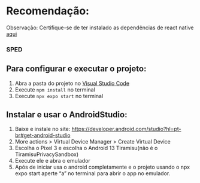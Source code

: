 # Recomendação:
Observação: Certifique-se de ter instalado as dependências de react native [aqui](https://reactnative.dev/docs/environment-setup#installing-dependencies)

### SPED


## Para configurar e executar o projeto:
1. Abra a pasta do projeto no <u>Visual Studio Code</u>
2. Execute `npm install` no terminal
3. Execute `npx expo start` no terminal

## Instalar e usar o AndroidStudio:
1. Baixe e instale no site: https://developer.android.com/studio?hl=pt-br#get-android-studio
2. More actions > Virtual Device Manager > Create Virtual Device
3. Escolha o Pixel 3 e escolha o Android 13 Tiramisu(não é o TiramisuPrivacySandbox)
4. Execute ele e abra o emulador
5. Após de iniciar usa o android completamente e o projeto usando o npx expo start aperte “a” no terminal para abrir o app no emulador.